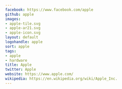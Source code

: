 ```yaml
---
facebook: https://www.facebook.com/apple
github: apple
images:
- apple-tile.svg
- apple-ar21.svg
- apple-icon.svg
layout: default
logohandle: apple
sort: apple
tags:
- apple
- hardware
title: Apple
twitter: Apple
website: https://www.apple.com/
wikipedia: https://en.wikipedia.org/wiki/Apple_Inc.
---
```

